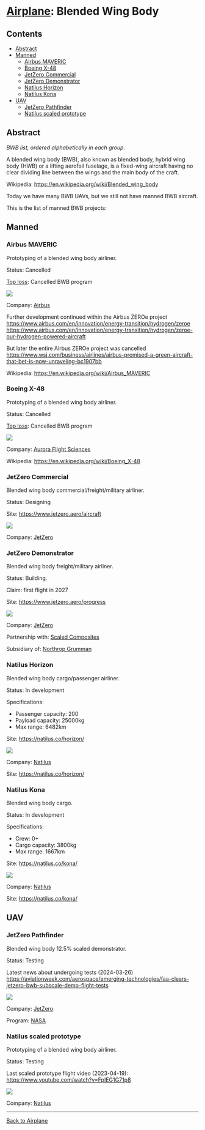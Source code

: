 [Airplane](Airplane.md): Blended Wing Body
==========================================



## Contents

<!-- TOC -->
- [Abstract](#abstract)
- [Manned](#manned)
  - [Airbus MAVERIC](#airbus-maveric)
  - [Boeing X-48](#boeing-x-48)
  - [JetZero Commercial](#jetzero-commercial)
  - [JetZero Demonstrator](#jetzero-demonstrator)
  - [Natilus Horizon](#natilus-horizon)
  - [Natilus Kona](#natilus-kona)
- [UAV](#uav)
  - [JetZero Pathfinder](#jetzero-pathfinder)
  - [Natilus scaled prototype](#natilus-scaled-prototype)
<!-- TOC -->



## Abstract

_BWB list, ordered alphabetically in each group._

A blended wing body (BWB), also known as blended body, hybrid wing body (HWB) or a lifting aerofoil fuselage, is a fixed-wing aircraft having no clear dividing line between the wings and the main body of the craft.

Wikipedia: <https://en.wikipedia.org/wiki/Blended_wing_body>

Today we have many BWB UAVs, but we still not have manned BWB aircraft.

This is the list of manned BWB projects:



## Manned



### Airbus MAVERIC

Prototyping of a blended wing body airliner.

Status: Cancelled

[Top loss](readme.md#top-loss): Cancelled BWB program

![](https://www.airbus.com/sites/g/files/jlcbta136/files/styles/w1440h1080/public/2021-09/MAVERIC-3D-01.webp?itok=S7mh6vXH)

Company: [Airbus](Company.md#airbus)

Further development continued within the Airbus ZEROe project
<https://www.airbus.com/en/innovation/energy-transition/hydrogen/zeroe>
<https://www.airbus.com/en/innovation/energy-transition/hydrogen/zeroe-our-hydrogen-powered-aircraft>

But later the entire Airbus ZEROe project was cancelled
<https://www.wsj.com/business/airlines/airbus-promised-a-green-aircraft-that-bet-is-now-unraveling-bc1907bb>

Wikipedia: <https://en.wikipedia.org/wiki/Airbus_MAVERIC>




### Boeing X-48

Prototyping of a blended wing body airliner.

Status: Cancelled

[Top loss](readme.md#top-loss): Cancelled BWB program

![](https://upload.wikimedia.org/wikipedia/commons/thumb/d/d4/X-48B_from_above.jpg/2880px-X-48B_from_above.jpg)

Company: [Aurora Flight Sciences](Company.md#aurora-flight-sciences)

Wikipedia: <https://en.wikipedia.org/wiki/Boeing_X-48>



### JetZero Commercial

Blended wing body commercial/freight/military airliner.

Status: Designing

Site: <https://www.jetzero.aero/aircraft>

![](https://www.jetzero.aero/hubfs/JetZero_ComStill_Sunset_720crop-1.png)

Company: [JetZero](Company.md#jetzero)



### JetZero Demonstrator

Blended wing body freight/military airliner.

Status: Building.

Claim: first flight in 2027

Site: <https://www.jetzero.aero/progress>

![](https://www.jetzero.aero/hs-fs/hubfs/Video-still-FQL.png?width=3000&height=1688&name=Video-still-FQL.png)

Company: [JetZero](Company.md#jetzero)

Partnership with: [Scaled Composites](Company.md#jetzero)

Subsidiary of: [Northrop Grumman](Company.md#northrop-grumman)



### Natilus Horizon

Blended wing body cargo/passenger airliner.

Status: In development

Specifications:
- Passenger capacity: 200
- Payload capacity: 25000kg
- Max range: 6482km

Site: <https://natilus.co/horizon/>

![](https://natilus.co/wp-content/uploads/2024/10/Low_horizon_Extended.jpeg)

Company: [Natilus](Company.md#natilus)

Site: <https://natilus.co/horizon/>



### Natilus Kona

Blended wing body cargo.

Status: In development

Specifications:
- Crew: 0+
- Cargo capacity: 3800kg
- Max range: 1667km

Site: <https://natilus.co/kona/>

![](https://natilus.co/wp-content/uploads/2024/10/Kona_product_hero-2.jpg)

Company: [Natilus](Company.md#natilus)

Site: <https://natilus.co/kona/>



## UAV



### JetZero Pathfinder

Blended wing body 12.5% scaled demonstrator.

Status: Testing

Latest news about undergoing tests (2024-03-26) <https://aviationweek.com/aerospace/emerging-technologies/faa-clears-jetzero-bwb-subscale-demo-flight-tests>

![](https://www.jetzero.aero/hubfs/s2-assets/compressed-images/AV-2-hangar-DSC_2178-1.png)

Company: [JetZero](Company.md#jetzero)

Program: [NASA](Program.md#nasa)



### Natilus scaled prototype

Prototyping of a blended wing body airliner.

Status: Testing

Last scaled prototype flight video (2023-04-19): <https://www.youtube.com/watch?v=FpIEG1G71p8>

![](https://natilus.co/wp-content/uploads/elementor/thumbs/Kona-Subcale-Prototype-In-Flight-April-2023-2-qvy11eyez49ajiycxw6ecblmcfdhmjvteklwe86o74.png)

Company: [Natilus](Company.md#natilus)



---
[Back to Airplane](Airplane.md)